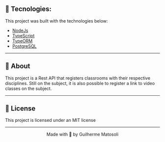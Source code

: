 ## 🧪 Tecnologies:
This project was built with the technologies below:

- [NodeJs](https://nodejs.org/)
- [TypeScript](https://www.typescriptlang.org/)
- [TypeORM](https://typeorm.io/)
- [PostgreSQL](https://www.postgresql.org/)

___

## 🚀 About

This project is a Rest API that registers classrooms with their respective disciplines. Still on the subject, it is also possible to register a link to video classes on the subject.

___

## 📝 License

This project is licensed under an MIT license

---
<p align="center">Made with 💜 by Guilherme Matosoli</p>